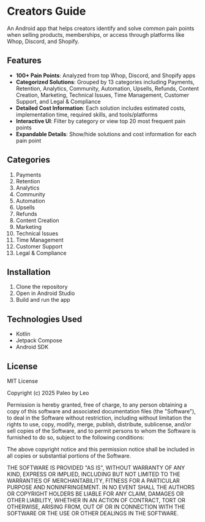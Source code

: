 # Creators Guide

An Android app that helps creators identify and solve common pain points when selling products, memberships, or access through platforms like Whop, Discord, and Shopify.

## Features

- **100+ Pain Points**: Analyzed from top Whop, Discord, and Shopify apps
- **Categorized Solutions**: Grouped by 13 categories including Payments, Retention, Analytics, Community, Automation, Upsells, Refunds, Content Creation, Marketing, Technical Issues, Time Management, Customer Support, and Legal & Compliance
- **Detailed Cost Information**: Each solution includes estimated costs, implementation time, required skills, and tools/platforms
- **Interactive UI**: Filter by category or view top 20 most frequent pain points
- **Expandable Details**: Show/hide solutions and cost information for each pain point

## Categories

1. Payments
2. Retention
3. Analytics
4. Community
5. Automation
6. Upsells
7. Refunds
8. Content Creation
9. Marketing
10. Technical Issues
11. Time Management
12. Customer Support
13. Legal & Compliance

## Installation

1. Clone the repository
2. Open in Android Studio
3. Build and run the app

## Technologies Used

- Kotlin
- Jetpack Compose
- Android SDK

## License

MIT License

Copyright (c) 2025 Paleo by Leo

Permission is hereby granted, free of charge, to any person obtaining a copy
of this software and associated documentation files (the "Software"), to deal
in the Software without restriction, including without limitation the rights
to use, copy, modify, merge, publish, distribute, sublicense, and/or sell
copies of the Software, and to permit persons to whom the Software is
furnished to do so, subject to the following conditions:

The above copyright notice and this permission notice shall be included in all
copies or substantial portions of the Software.

THE SOFTWARE IS PROVIDED "AS IS", WITHOUT WARRANTY OF ANY KIND, EXPRESS OR
IMPLIED, INCLUDING BUT NOT LIMITED TO THE WARRANTIES OF MERCHANTABILITY,
FITNESS FOR A PARTICULAR PURPOSE AND NONINFRINGEMENT. IN NO EVENT SHALL THE
AUTHORS OR COPYRIGHT HOLDERS BE LIABLE FOR ANY CLAIM, DAMAGES OR OTHER
LIABILITY, WHETHER IN AN ACTION OF CONTRACT, TORT OR OTHERWISE, ARISING FROM,
OUT OF OR IN CONNECTION WITH THE SOFTWARE OR THE USE OR OTHER DEALINGS IN THE
SOFTWARE.